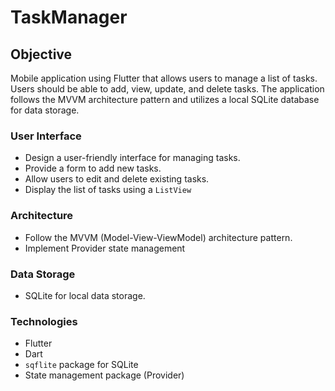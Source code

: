 # TaskManager

## Objective

 Mobile application using Flutter that allows users to manage a list of tasks. Users should be able to add, view, update, and delete tasks. The application follows the MVVM architecture pattern and utilizes a local SQLite database for data storage.


### User Interface
- Design a user-friendly interface for managing tasks.
- Provide a form to add new tasks.
- Allow users to edit and delete existing tasks.
- Display the list of tasks using a `ListView` 

### Architecture
- Follow the MVVM (Model-View-ViewModel) architecture pattern.
- Implement Provider state management 

### Data Storage
- SQLite for local data storage.

### Technologies
- Flutter
- Dart
- `sqflite` package for SQLite
- State management package (Provider)



